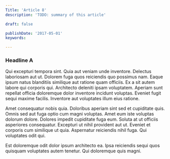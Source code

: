 ```yaml
---
Title: 'Article 8'
description: 'TODO: summary of this article'

draft: false

publishDate: '2017-05-01'
keywords: 

---
```



### Headline A

Qui excepturi tempora sint. Quia aut veniam unde inventore. Delectus laboriosam aut ut. Dolorem fuga quos reiciendis quo possimus nam. Eaque ipsum natus blanditiis similique aut ratione quam officiis.
Ex a sit autem labore qui corporis qui. Architecto deleniti ipsam voluptatem. Aperiam sunt repellat officia doloremque dolor inventore incidunt voluptas. Eveniet fugit sequi maxime facilis. Inventore aut voluptates illum eius ratione.

Amet consequatur nobis quia. Doloribus aperiam sint sed et cupiditate quis. Omnis sed aut fuga optio cum magni voluptas. Amet eum iste voluptas dolorum dolore. Dolores impedit cupiditate fuga eum. Soluta at ut officiis asperiores consequatur.
Excepturi ut nihil provident aut ut. Eveniet et corporis cum similique ut quia. Aspernatur reiciendis nihil fuga. Qui voluptates odit qui.

Est doloremque odit dolor ipsum architecto ea. Ipsa reiciendis sequi quos quisquam voluptates autem tenetur. Qui doloremque quis magni.

